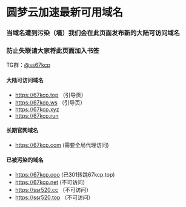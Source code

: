 # 圆梦云加速最新可用域名

### 当域名遭到污染（墙）我们会在此页面发布新的大陆可访问域名
### 防止失联请大家将此页面加入书签

TG群：[@ss67kcp](https://t.me/ss67kcp)

#### 大陆可访问域名
- https://67kcp.top （引导页）
- https://67kcp.ws  （引导页）
- https://67kcp.xyz
- https://67kcp.run

#### 长期官网域名
- https://67kcp.com (需要全局代理访问)


#### 已被污染的域名
- https://67kcp.ooo (已301转跳67kcp.top)
- https://67kcp.net (不可访问)
- https://ssr520.cc （不可访问）
- https://ssr520.top （不可访问）
